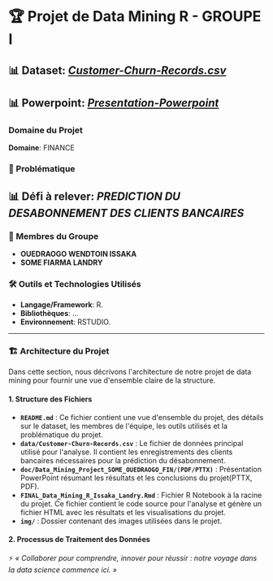# 🏆 Projet de Data Mining R - GROUPE I

## 📊 Dataset: *[Customer-Churn-Records.csv](data/Customer-Churn-Records.csv)*

## 📊 Powerpoint: *[Presentation-Powerpoint]("doc/Data_Mining_Project_SOME_OUEDRAOGO_FIN.pptx")*


### Domaine du Projet
**Domaine**: FINANCE

### 🧠 Problématique
## 📊 Défi à relever: *PREDICTION DU DESABONNEMENT  DES CLIENTS BANCAIRES*



### 👥 Membres du Groupe
- **OUEDRAOGO WENDTOIN ISSAKA** 
- **SOME FIARMA LANDRY** 

### 🛠️ Outils et Technologies Utilisés
- **Langage/Framework**: R.
- **Bibliothèques**: ...
- **Environnement**: RSTUDIO.

---

### 🏗️ Architecture du Projet

Dans cette section, nous décrivons l'architecture de notre projet de data mining pour fournir une vue d'ensemble claire de la structure.

#### 1. **Structure des Fichiers**

- **`README.md`** : Ce fichier contient une vue d'ensemble du projet, des détails sur le dataset, les membres de l'équipe, les outils utilisés et la problématique du projet.
- **`data/Customer-Churn-Records.csv`** : Le fichier de données principal utilisé pour l'analyse. Il contient les enregistrements des clients bancaires nécessaires pour la prédiction du désabonnement.
- **`doc/Data_Mining_Project_SOME_OUEDRAOGO_FIN/(PDF/PTTX)`** : Présentation PowerPoint résumant les résultats et les conclusions du projet(PTTX, PDF).
- **`FINAL_Data_Mining_R_Issaka_Landry.Rmd`** : Fichier R Notebook à la racine du projet. Ce fichier contient le code source pour l'analyse et génère un fichier HTML avec les résultats et les visualisations du projet.
- **`img/`** : Dossier contenant des images utilisées dans le projet.

#### 2. **Processus de Traitement des Données**




⚡ *« Collaborer pour comprendre, innover pour réussir : notre voyage dans la data science commence ici. »*
